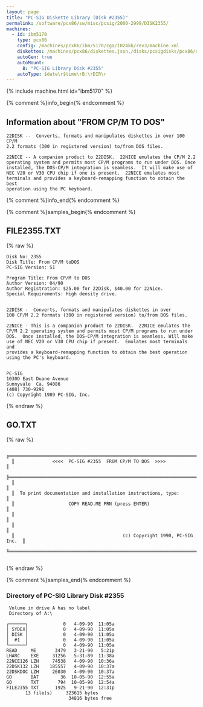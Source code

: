 ```yaml
---
layout: page
title: "PC-SIG Diskette Library (Disk #2355)"
permalink: /software/pcx86/sw/misc/pcsig/2000-2999/DISK2355/
machines:
  - id: ibm5170
    type: pcx86
    config: /machines/pcx86/ibm/5170/cga/1024kb/rev3/machine.xml
    diskettes: /machines/pcx86/diskettes.json,/disks/pcsigdisks/pcx86/diskettes.json
    autoGen: true
    autoMount:
      B: "PC-SIG Library Disk #2355"
    autoType: $date\r$time\rB:\rDIR\r
---
```


{% include machine.html id="ibm5170" %}

{% comment %}info_begin{% endcomment %}

## Information about "FROM CP/M TO DOS"

    22DISK --  Converts, formats and manipulates diskettes in over 100 CP/M
    2.2 formats (300 in registered version) to/from DOS files.
    
    22NICE -- A companion product to 22DISK.  22NICE emulates the CP/M 2.2
    operating system and permits most CP/M programs to run under DOS. Once
    installed, the DOS-CP/M integration is seamless.  It will make use of
    NEC V20 or V30 CPU chip if one is present.  22NICE emulates most
    terminals and provides a keyboard-remapping function to obtain the best
    operation using the PC keyboard.
{% comment %}info_end{% endcomment %}

{% comment %}samples_begin{% endcomment %}

## FILE2355.TXT

{% raw %}
```
Disk No: 2355                                                           
Disk Title: From CP/M toDOS                                             
PC-SIG Version: S1                                                      
                                                                        
Program Title: From CP/M to DOS                                         
Author Version: 04/90                                                   
Author Registration: $25.00 for 22Disk, $40.00 for 22Nice.              
Special Requirements: High density drive.                               
                                                                        
                                                                        
22DISK -  Converts, formats and manipulates diskettes in over           
100 CP/M 2.2 formats (300 in registered version) to/from DOS files.     
                                                                        
22NICE - This is a companion product to 22DISK.  22NICE emulates the    
CP/M 2.2 operating system and permits most CP/M programs to run under   
DOS.  Once installed, the DOS-CP/M integration is seamless. Will make   
use of NEC V20 or V30 CPU chip if present.  Emulates most terminals and 
provides a keyboard-remapping function to obtain the best operation     
using the PC's keyboard.                                                
                                                                        
                                                                        
PC-SIG                                                                  
1030D East Duane Avenue                                                 
Sunnyvale  Ca. 94086                                                    
(408) 730-9291                                                          
(c) Copyright 1989 PC-SIG, Inc.                                         
```
{% endraw %}

## GO.TXT

{% raw %}
```
  ╔═════════════════════════════════════════════════════════════════════════╗
  ║              <<<<  PC-SIG #2355  FROM CP/M TO DOS  >>>>                 ║
  ╠═════════════════════════════════════════════════════════════════════════╣
  ║                                                                         ║
  ║  To print documentation and installation instructions, type:            ║
  ║                    COPY READ.ME PRN (press ENTER)                       ║
  ║                                                                         ║
  ║                                                                         ║
  ║                                        (c) Copyright 1990, PC-SIG Inc.  ║
  ╚═════════════════════════════════════════════════════════════════════════╝


```
{% endraw %}

{% comment %}samples_end{% endcomment %}

### Directory of PC-SIG Library Disk #2355

     Volume in drive A has no label
     Directory of A:\

    ┌──────┐             0   4-09-90  11:05a
    │ SYDEX│             0   4-09-90  11:05a
    │ DISK │             0   4-09-90  11:05a
    │  #1  │             0   4-09-90  11:05a
    └──────┘             0   4-09-90  11:05a
    READ     ME       3479   3-21-90   5:21p
    LHARC    EXE     31256   5-31-89  11:38a
    22NCE126 LZH     74538   4-09-90  10:36a
    22DSK132 LZH    185557   4-09-90  10:37a
    22DSKDOC LZH     26030   4-09-90  10:37a
    GO       BAT        36  10-05-90  12:55a
    GO       TXT       794  10-05-90  12:54a
    FILE2355 TXT      1925   9-21-90  12:31p
           13 file(s)     323615 bytes
                           34816 bytes free
